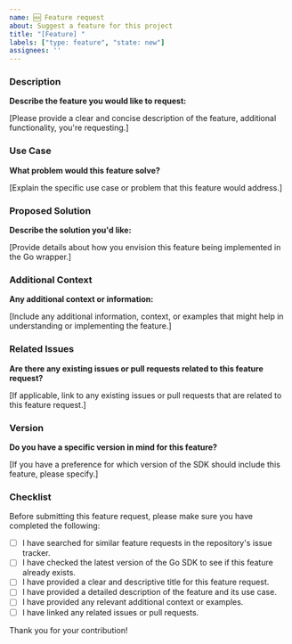 ```yaml
---
name: 🆕 Feature request
about: Suggest a feature for this project
title: "[Feature] "
labels: ["type: feature", "state: new"]
assignees: ''
---
```


### Description

**Describe the feature you would like to request:**

[Please provide a clear and concise description of the feature, additional functionality, you're requesting.]

### Use Case

**What problem would this feature solve?**

[Explain the specific use case or problem that this feature would address.]

### Proposed Solution

**Describe the solution you'd like:**

[Provide details about how you envision this feature being implemented in the Go wrapper.]

### Additional Context

**Any additional context or information:**

[Include any additional information, context, or examples that might help in understanding or implementing the feature.]

### Related Issues

**Are there any existing issues or pull requests related to this feature request?**

[If applicable, link to any existing issues or pull requests that are related to this feature request.]

### Version

**Do you have a specific version in mind for this feature?**

[If you have a preference for which version of the SDK should include this feature, please specify.]

### Checklist

Before submitting this feature request, please make sure you have completed the following:

- [ ] I have searched for similar feature requests in the repository's issue tracker.
- [ ] I have checked the latest version of the Go SDK to see if this feature already exists.
- [ ] I have provided a clear and descriptive title for this feature request.
- [ ] I have provided a detailed description of the feature and its use case.
- [ ] I have provided any relevant additional context or examples.
- [ ] I have linked any related issues or pull requests.

Thank you for your contribution!
